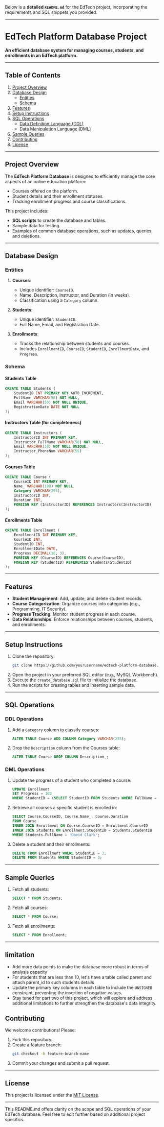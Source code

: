 Below is a **detailed `README.md`** for the EdTech project, incorporating the requirements and SQL snippets you provided:

---

# EdTech Platform Database Project

**An efficient database system for managing courses, students, and enrollments in an EdTech platform.**

---

## Table of Contents

1. [Project Overview](#project-overview)  
2. [Database Design](#database-design)  
   - [Entities](#entities)  
   - [Schema](#schema)  
3. [Features](#features)  
4. [Setup Instructions](#setup-instructions)  
5. [SQL Operations](#sql-operations)  
   - [Data Definition Language (DDL)](#ddl-operations)  
   - [Data Manipulation Language (DML)](#dml-operations)  
6. [Sample Queries](#sample-queries)  
7. [Contributing](#contributing)  
8. [License](#license)

---

## Project Overview

The **EdTech Platform Database** is designed to efficiently manage the core aspects of an online education platform:
- Courses offered on the platform.
- Student details and their enrollment statuses.
- Tracking enrollment progress and course classifications.

This project includes:
- **SQL scripts** to create the database and tables.  
- Sample data for testing.  
- Examples of common database operations, such as updates, queries, and deletions.

---

## Database Design

### Entities

1. **Courses**:
   - Unique identifier: `CourseID`.
   - Name, Description, Instructor, and Duration (in weeks).
   - Classification using a `Category` column.

2. **Students**:
   - Unique identifier: `StudentID`.
   - Full Name, Email, and Registration Date.

3. **Enrollments**:
   - Tracks the relationship between students and courses.
   - Includes `EnrollmentID`, `CourseID`, `StudentID`, `EnrollmentDate`, and `Progress`.

### Schema

#### Students Table
```sql
CREATE TABLE Students (
    StudentID INT PRIMARY KEY AUTO_INCREMENT,
    FullName VARCHAR(50) NOT NULL,
    Email VARCHAR(50) NOT NULL UNIQUE,
    RegistrationDate DATE NOT NULL
);
```

#### Instructors Table (for completeness)
```sql
CREATE TABLE Instructors (
    InstructorID INT PRIMARY KEY,
    Instructor_FullName VARCHAR(50) NOT NULL,
    Email VARCHAR(50) NOT NULL UNIQUE,
    Instructor_PhoneNum VARCHAR(55)
);
```

#### Courses Table
```sql
CREATE TABLE Course (
    CourseID INT PRIMARY KEY,
    Name_ VARCHAR(100) NOT NULL,
    Category VARCHAR(255),
    InstructorID INT,
    Duration INT,
    FOREIGN KEY (InstructorID) REFERENCES Instructors(InstructorID)
);
```

#### Enrollments Table
```sql
CREATE TABLE Enrollment (
    EnrollmentID INT PRIMARY KEY,
    CourseID INT,
    StudentID INT,
    EnrollmentDate DATE,
    Progress DECIMAL(10, 3),
    FOREIGN KEY (CourseID) REFERENCES Course(CourseID),
    FOREIGN KEY (StudentID) REFERENCES Students(StudentID)
);
```

---

## Features

- **Student Management**: Add, update, and delete student records.
- **Course Categorization**: Organize courses into categories (e.g., Programming, IT Security).
- **Progress Tracking**: Monitor student progress in each course.
- **Data Relationships**: Enforce relationships between courses, students, and enrollments.

---

## Setup Instructions

1. Clone the repository:
   ```bash
   git clone https://github.com/yourusername/edtech-platform-database.git
   ```
2. Open the project in your preferred SQL editor (e.g., MySQL Workbench).
3. Execute the `create_database.sql` file to initialize the database.
4. Run the scripts for creating tables and inserting sample data.

---

## SQL Operations

### DDL Operations

1. Add a `Category` column to classify courses:
   ```sql
   ALTER TABLE Course ADD COLUMN Category VARCHAR(255);
   ```

2. Drop the `Description` column from the Courses table:
   ```sql
   ALTER TABLE Course DROP COLUMN Description_;
   ```

### DML Operations

1. Update the progress of a student who completed a course:
   ```sql
   UPDATE Enrollment
   SET Progress = 100
   WHERE StudentID = (SELECT StudentID FROM Students WHERE FullName = 'Benjamin Harris');
   ```

2. Retrieve all courses a specific student is enrolled in:
   ```sql
   SELECT Course.CourseID, Course.Name_, Course.Duration
   FROM Course
   INNER JOIN Enrollment ON Course.CourseID = Enrollment.CourseID
   INNER JOIN Students ON Enrollment.StudentID = Students.StudentID
   WHERE Students.FullName = 'David Clark';
   ```

3. Delete a student and their enrollments:
   ```sql
   DELETE FROM Enrollment WHERE StudentID = 3;
   DELETE FROM Students WHERE StudentID = 3;
   ```

---

## Sample Queries

1. Fetch all students:
   ```sql
   SELECT * FROM Students;
   ```

2. Fetch all courses:
   ```sql
   SELECT * FROM Course;
   ```

3. Fetch all enrollments:
   ```sql
   SELECT * FROM Enrollment;
   ```

---
##  limitation
- Add more data points to make the database more robust in terms of analysis capacity
- For students that are less than 10, let's have a table called parent and attach parent_id to such students details
- Update the primary key columns in each table to include the `UNSIGNED` constraint, preventing the insertion of negative values.
- Stay tuned for part two of this project, which will explore and address additional limitations to further strengthen the database's data integrity.



## Contributing

We welcome contributions! Please:
1. Fork this repository.
2. Create a feature branch:
   ```bash
   git checkout -b feature-branch-name
   ```
3. Commit your changes and submit a pull request.

---

## License

This project is licensed under the [MIT License](LICENSE).

---

This README.md offers clarity on the scope and SQL operations of your EdTech database. Feel free to edit further based on additional project specifics.
